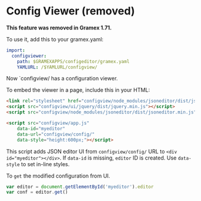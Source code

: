 # Config Viewer (removed)

**This feature was removed in Gramex 1.71.**

To use it, add this to your gramex.yaml:

```yaml
import:
  configviewer:
    path: $GRAMEXAPPS/configeditor/gramex.yaml
    YAMLURL: /$YAMLURL/configview/
```

Now `configview/ has a configuration viewer.

To embed the viewer in a page, include this in your HTML:

```html
<link rel="stylesheet" href="configview/node_modules/jsoneditor/dist/jsoneditor.min.css">
<script src="configview/ui/jquery/dist/jquery.min.js"></script>
<script src="configview/node_modules/jsoneditor/dist/jsoneditor.min.js"></script>

<script src="configview/app.js"
    data-id="myeditor"
    data-url="configview/config/"
    data-style="height:600px;"></script>
```

This script adds JSON editor UI from `configview/config/` URL to `<div id="myeditor"></div>`.
 If `data-id` is missing, `editor` ID is created. Use `data-style` to set in-line styles.

<link rel="stylesheet" href="configview/node_modules/jsoneditor/dist/jsoneditor.min.css">
<script src="configview/ui/jquery/dist/jquery.min.js"></script>
<script src="configview/node_modules/jsoneditor/dist/jsoneditor.min.js"></script>
<script src="configview/app.js"
    data-id="myeditor"
    data-url="configview/config/"
    data-style="height:600px;"></script>

To `get` the modified configuration from UI.

```javascript
var editor = document.getElementById('myeditor').editor
var conf = editor.get()
```

<!---
TODO: Re-configure gramex config via UI.
var conf = document.getElementById('myeditor').editor.get()
$.ajax('configview/config/post?_xsrf='+_xsrf, {
  method: 'POST',
  data: {'data': JSON.stringify(conf)}
})
--->
